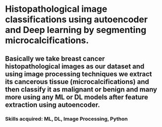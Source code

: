 # Histopathological image classifications using autoencoder and Deep learning by segmenting microcalcifications.

## Basically we take breast cancer histopathological images as our dataset and using image processing techniques we extract its cancerous tissue (microcalcifications) and then classify it as malignant or benign and many more using any ML or DL models after feature extraction using autoencoder.


### Skills acquired: ML, DL, Image Processing, Python
